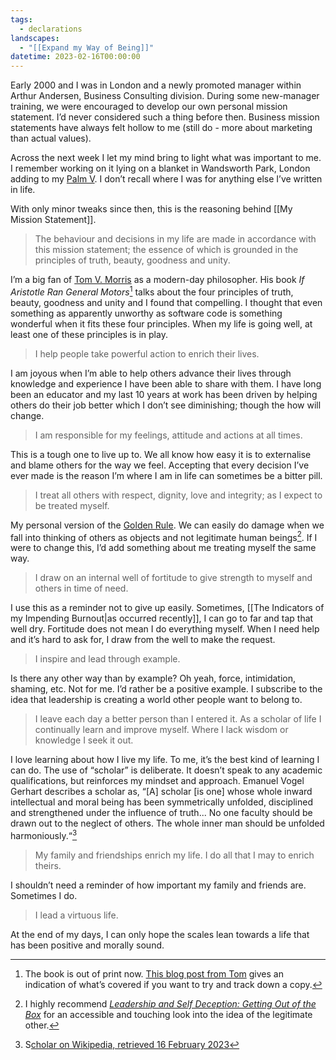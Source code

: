 ```yaml
---
tags:
  - declarations
landscapes:
  - "[[Expand my Way of Being]]"
datetime: 2023-02-16T00:00:00
---
```

Early 2000 and I was in London and a newly promoted manager within Arthur Andersen, Business Consulting division. During some new-manager training, we were encouraged to develop our own personal mission statement. I’d never considered such a thing before then. Business mission statements have always felt hollow to me (still do - more about marketing than actual values).

Across the next week I let my mind bring to light what was important to me. I remember working on it lying on a blanket in Wandsworth Park, London adding to my [Palm V](https://en.wikipedia.org/wiki/Palm_V). I don’t recall where I was for anything else I’ve written in life.

With only minor tweaks since then, this is the reasoning behind [[My Mission Statement]].

> The behaviour and decisions in my life are made in accordance with this mission statement; the essence of which is grounded in the principles of truth, beauty, goodness and unity.

I’m a big fan of [Tom V. Morris](https://www.tomvmorris.com) as a modern-day philosopher. His book _If Aristotle Ran General Motors_[^1] talks about the four principles of truth, beauty, goodness and unity and I found that compelling. I thought that even something as apparently unworthy as software code is something wonderful when it fits these four principles. When my life is going well, at least one of these principles is in play.

> I help people take powerful action to enrich their lives.

I am joyous when I’m able to help others advance their lives through knowledge and experience I have been able to share with them. I have long been an educator and my last 10 years at work has been driven by helping others do their job better which I don’t see diminishing; though the how will change.

> I am responsible for my feelings, attitude and actions at all times.

This is a tough one to live up to. We all know how easy it is to externalise and blame others for the way we feel. Accepting that every decision I’ve ever made is the reason I’m where I am in life can sometimes be a bitter pill.

> I treat all others with respect, dignity, love and integrity; as I expect to be treated myself.

My personal version of the [Golden Rule](https://en.wikipedia.org/wiki/Golden_Rule). We can easily do damage when we fall into thinking of others as objects and not legitimate human beings[^2]. If I were to change this, I’d add something about me treating myself the same way.

> I draw on an internal well of fortitude to give strength to myself and others in time of need. 

I use this as a reminder not to give up easily. Sometimes, [[The Indicators of my Impending Burnout|as occurred recently]], I can go to far and tap that well dry. Fortitude does not mean I do everything myself. When I need help and it’s hard to ask for, I draw from the well to make the request.

> I inspire and lead through example.

Is there any other way than by example? Oh yeah, force, intimidation, shaming, etc. Not for me. I’d rather be a positive example. I subscribe to the idea that leadership is creating a world other people want to belong to.

> I leave each day a better person than I entered it. As a scholar of life I continually learn and improve myself. Where I lack wisdom or knowledge I seek it out.

I love learning about how I live my life. To me, it’s the best kind of learning I can do. The use of “scholar” is deliberate. It doesn’t speak to any academic qualifications, but reinforces my mindset and approach. Emanuel Vogel Gerhart describes a scholar as, “[A] scholar [is one] whose whole inward intellectual and moral being has been symmetrically unfolded, disciplined and strengthened under the influence of truth... No one faculty should be drawn out to the neglect of others. The whole inner man should be unfolded harmoniously.“[^3]

>  My family and friendships enrich my life. I do all that I may to enrich theirs.

I shouldn’t need a reminder of how important my family and friends are. Sometimes I do.

> I lead a virtuous life.

At the end of my days, I can only hope the scales lean towards a life that has been positive and morally sound.


[^1]:	The book is out of print now. [This blog post from Tom](https://www.tomvmorris.com/blog/2021/3/28/truth-beauty-goodness-unity) gives an indication of what’s covered if you want to try and track down a copy.

[^2]:	I highly recommend _[Leadership and Self Deception: Getting Out of the Box](https://www.goodreads.com/book/show/180463.Leadership_and_Self_Deception)_ for an accessible and touching look into the idea of the legitimate other.

[^3]:	S[cholar on Wikipedia, retrieved 16 February 2023](https://en.wikipedia.org/w/index.php?title=Scholar&oldid=1139071528)